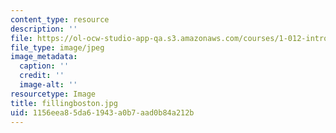 ```yaml
---
content_type: resource
description: ''
file: https://ol-ocw-studio-app-qa.s3.amazonaws.com/courses/1-012-introduction-to-civil-engineering-design-spring-2002/1156eea85da61943a0b7aad0b84a212b_fillingboston.jpg
file_type: image/jpeg
image_metadata:
  caption: ''
  credit: ''
  image-alt: ''
resourcetype: Image
title: fillingboston.jpg
uid: 1156eea8-5da6-1943-a0b7-aad0b84a212b
---
```

